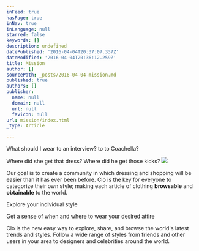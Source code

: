 ```yaml
---
inFeed: true
hasPage: true
inNav: true
inLanguage: null
starred: false
keywords: []
description: undefined
datePublished: '2016-04-04T20:37:07.337Z'
dateModified: '2016-04-04T20:36:12.259Z'
title: Mission
author: []
sourcePath: _posts/2016-04-04-mission.md
published: true
authors: []
publisher:
  name: null
  domain: null
  url: null
  favicon: null
url: mission/index.html
_type: Article

---
```

What should I wear to an interview? to to Coachella?

Where did she get that dress? Where did he get those kicks?
![](https://the-grid-user-content.s3-us-west-2.amazonaws.com/1c679efa-81ad-4f0a-9977-6cef1babb7b0.jpg)

Our goal is to create a community in which dressing and shopping will be easier than it has ever been
before. Clo is the key for everyone to categorize their own style; making each
article of clothing **browsable** and **obtainable** to the world. 

Explore your individual style

Get a sense of when and where to wear your desired attire

Clo is the new easy way to explore, share, and browse the world's latest
trends and styles. Follow a wide range of styles from friends and other users in your area to designers
and celebrities around the world.